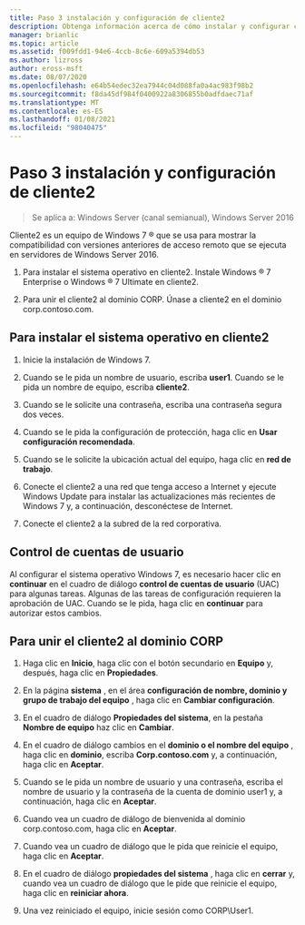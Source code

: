```yaml
---
title: Paso 3 instalación y configuración de cliente2
description: Obtenga información acerca de cómo instalar y configurar cliente2.
manager: brianlic
ms.topic: article
ms.assetid: f009fdd1-94e6-4ccb-8c6e-609a5394db53
ms.author: lizross
author: eross-msft
ms.date: 08/07/2020
ms.openlocfilehash: e64b54edec32ea7944c04d088fa0a4ac983f98b2
ms.sourcegitcommit: f8da45df984f0400922a8306855b0adfdaec71af
ms.translationtype: MT
ms.contentlocale: es-ES
ms.lasthandoff: 01/08/2021
ms.locfileid: "98040475"
---
```

# <a name="step-3-install-and-configure-client2"></a>Paso 3 instalación y configuración de cliente2

>Se aplica a: Windows Server (canal semianual), Windows Server 2016

Cliente2 es un equipo de Windows 7 &reg;  que se usa para mostrar la compatibilidad con versiones anteriores de acceso remoto que se ejecuta en servidores de Windows Server 2016.

1. Para instalar el sistema operativo en cliente2. Instale Windows &reg; 7 Enterprise o Windows &reg; 7 Ultimate en cliente2.

2. Para unir el cliente2 al dominio CORP. Únase a cliente2 en el dominio corp.contoso.com.

## <a name="to-install-the-operating-system-on-client2"></a>Para instalar el sistema operativo en cliente2

1.  Inicie la instalación de Windows 7.

2.  Cuando se le pida un nombre de usuario, escriba **user1**. Cuando se le pida un nombre de equipo, escriba **cliente2**.

3.  Cuando se le solicite una contraseña, escriba una contraseña segura dos veces.

4.  Cuando se le pida la configuración de protección, haga clic en **Usar configuración recomendada**.

5.  Cuando se le solicite la ubicación actual del equipo, haga clic en **red de trabajo**.

6.  Conecte el cliente2 a una red que tenga acceso a Internet y ejecute Windows Update para instalar las actualizaciones más recientes de Windows 7 y, a continuación, desconéctese de Internet.

7.  Conecte el cliente2 a la subred de la red corporativa.

## <a name="user-account-control"></a>Control de cuentas de usuario
Al configurar el sistema operativo Windows 7, es necesario hacer clic en **continuar** en el cuadro de diálogo **control de cuentas de usuario** (UAC) para algunas tareas. Algunas de las tareas de configuración requieren la aprobación de UAC. Cuando se le pida, haga clic en **continuar** para autorizar estos cambios.

## <a name="to-join-client2-to-the-corp-domain"></a>Para unir el cliente2 al dominio CORP

1.  Haga clic en **Inicio**, haga clic con el botón secundario en **Equipo** y, después, haga clic en **Propiedades**.

2.  En la página **sistema** , en el área **configuración de nombre, dominio y grupo de trabajo del equipo** , haga clic en **Cambiar configuración**.

3.  En el cuadro de diálogo **Propiedades del sistema**, en la pestaña **Nombre de equipo** haz clic en **Cambiar**.

4.  En el cuadro de diálogo cambios en el **dominio o el nombre del equipo** , haga clic en **dominio**, escriba **Corp.contoso.com** y, a continuación, haga clic en **Aceptar**.

5.  Cuando se le pida un nombre de usuario y una contraseña, escriba el nombre de usuario y la contraseña de la cuenta de dominio user1 y, a continuación, haga clic en **Aceptar**.

6.  Cuando vea un cuadro de diálogo de bienvenida al dominio corp.contoso.com, haga clic en **Aceptar**.

7.  Cuando vea un cuadro de diálogo que le pida que reinicie el equipo, haga clic en **Aceptar**.

8.  En el cuadro de diálogo **propiedades del sistema** , haga clic en **cerrar** y, cuando vea un cuadro de diálogo que le pide que reinicie el equipo, haga clic en **reiniciar ahora**.

9. Una vez reiniciado el equipo, inicie sesión como CORP\User1.

